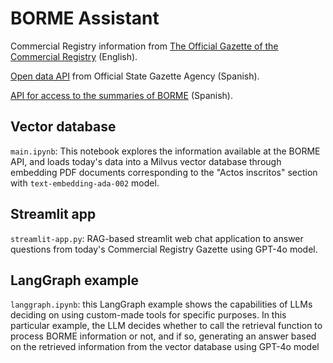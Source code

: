 # BORME Assistant

Commercial Registry information from [The Official Gazette of the Commercial Registry](https://www.boe.es/diario_borme/ayuda.php?lang=en) (English).

[Open data API](https://www.boe.es/datosabiertos/api/api.php) from Official State Gazette Agency (Spanish).

[API for access to the summaries of BORME](https://www.boe.es/datosabiertos/documentos/APIsumarioBORME.pdf) (Spanish).

## Vector database

`main.ipynb`: This notebook explores the information available at the BORME API, and loads today's data into a Milvus vector database through embedding PDF documents corresponding to the "Actos inscritos" section with `text-embedding-ada-002` model.

## Streamlit app

`streamlit-app.py`: RAG-based streamlit web chat application to answer questions from today's Commercial Registry Gazette using GPT-4o model.

## LangGraph example

`langgraph.ipynb`: this LangGraph example shows the capabilities of LLMs deciding on using custom-made tools for specific purposes. In this particular example, the LLM decides whether to call the retrieval function to process BORME information or not, and if so, generating an answer based on the retrieved information from the vector database using GPT-4o model
